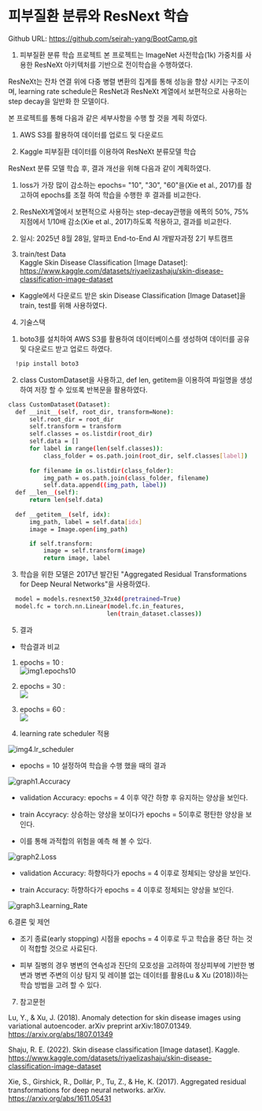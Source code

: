 # 피부질환 분류와 ResNext 학습
  Github URL: https://github.com/seirah-yang/BootCamp.git

1. 피부질환 분류 학습 프로젝트 
  본 프로젝트는 ImageNet 사전학습(1k) 가중치를 사용한 ResNeXt 아키텍처를 기반으로 전이학습을 수행하였다. 
  
  ResNeXt는 잔차 연결 위에 다중 병렬 변환의 집계를 통해 성능을 향상 시키는 구조이며, learning rate schedule은 ResNet과 ResNeXt 계열에서 보편적으로 사용하는 step decay을 일반화 한 모델이다. 
   
  본 프로젝트를 통해 다음과 같은 세부사항을 수행 할 것을 계획 하였다. 

   1) AWS S3를 활용하여 데이터를 업로드 및 다운로드
  
   2) Kaggle 피부질환 데이터를 이용하여 ResNeXt 분류모델 학습

  ResNext 분류 모델 학습 후, 결과 개선을 위해 다음과 같이 계획하였다. 
   1) loss가 가장 많이 감소하는 epochs= "10", "30", "60"을(Xie et al., 2017)를 참고하여 epochs를 조절 하여 학습을 수행한 후 결과를 비교한다. 
  
   2) ResNeXt계열에서 보편적으로 사용하는 step-decay관행을 에폭의 50%, 75% 지점에서 1/10배 감소(Xie et al., 2017)하도록 적용하고, 결과를 비교한다. 
      
2. 일시: 2025년 8월 28일, 알파코 End-to-End AI 개발자과정 2기 부트캠프

3. train/test Data  
  Kaggle Skin Disease Classification [Image Dataset]: https://www.kaggle.com/datasets/riyaelizashaju/skin-disease-classification-image-dataset
  
  - Kaggle에서 다운로드 받은 skin Disease Classification [Image Dataset]을 train, test를 위해 사용하였다.
     
4. 기술스택

  1) boto3를 설치하여 AWS S3를 활용하여 데이터베이스를 생성하여 데이터를 공유 및 다운로드 받고 업로드 하였다.
  ```bash
    !pip install boto3
  ```   
  2) class CustomDataset을 사용하고, def len, getitem을 이용하여 파일명을 생성하여 저장 할 수 있또록 반복문을 활용하였다. 
    
  ```bash
  class CustomDataset(Dataset):
    def __init__(self, root_dir, transform=None):
        self.root_dir = root_dir
        self.transform = transform
        self.classes = os.listdir(root_dir)
        self.data = []
        for label in range(len(self.classes)):
            class_folder = os.path.join(root_dir, self.classes[label])
          
        for filename in os.listdir(class_folder):
            img_path = os.path.join(class_folder, filename)
            self.data.append((img_path, label))
    def __len__(self):
        return len(self.data)
    
    def __getitem__(self, idx):
        img_path, label = self.data[idx]
        image = Image.open(img_path)

        if self.transform:
            image = self.transform(image)
            return image, label
  ```
    
  3) 학습을 위한 모델은 2017년 발간된 "Aggregated Residual Transformations for Deep Neural Networks"을 사용하였다.

  ```bash
    model = models.resnext50_32x4d(pretrained=True) 
    model.fc = torch.nn.Linear(model.fc.in_features, 
                              len(train_dataset.classes))
  ```

5. 결과

 - 학습결과 비교
  1) epochs = 10
      :  
   ![img1.epochs10](https:///Users/gom3ku/Documents/BootCamp/Skin_Disease/epochs10.png)
  
  2) epochs = 30
      :   
   ![](https://)
   
  3) epochs = 60 
      :   
   ![](https://)
   
  4) learning rate scheduler 적용
  
   ![img4.lr_scheduler](https://Users/gom3ku/Documents/BootCamp/Skin_Disease/lr_schedule.png)

   - epochs = 10 설정하여 학습을 수행 했을 때의 결과 

   ![graph1.Accuracy](https://Users/gom3ku/Documents/BootCamp/Skin_Disease/lr_scheduler_result1.png)

   - validation Accuracy: epochs = 4 이후 약간 하향 후 유지하는 양상을 보인다. 

   - train Accyracy: 상승하는 양상을 보이다가 epochs = 5이후로 평탄한 양상을 보인다. 

   - 이를 통해 과적합의 위험을 예측 해 볼 수 있다. 
    
   ![graph2.Loss](https://Users/gom3ku/Documents/BootCamp/Skin_Disease/lr_scheduler_result2.png)

   - validation Accuracy: 하향하다가 epochs = 4 이후로 정체되는 양상을 보인다.  

   - train Accuracy: 하향하다가 epochs = 4 이후로 정체되는 양상을 보인다.  

   ![graph3.Learning_Rate](https://Users/gom3ku/Documents/BootCamp/Skin_Disease/lr_scheduler_result3.png)


6.결론 및 제언 

  - 조기 종료(early stopping) 시점을 epochs = 4 이후로 두고 학습을 중단 하는 것이 적합할 것으로 사료된다.
  
  - 피부 질병의 경우 병변의 연속성과 진단의 모호성을 고려하여 정상피부에 기반한 병변과  병변 주변의 이상 탐지 및 레이블 없는 데이터를 활용(Lu & Xu (2018))하는 학습 방법을 고려 할 수 있다. 

7. 참고문헌

  Lu, Y., & Xu, J. (2018). Anomaly detection for skin disease images using variational autoencoder. arXiv preprint arXiv:1807.01349. https://arxiv.org/abs/1807.01349
  
  Shaju, R. E. (2022). Skin disease classification [Image dataset]. Kaggle. https://www.kaggle.com/datasets/riyaelizashaju/skin-disease-classification-image-dataset
  
  Xie, S., Girshick, R., Dollár, P., Tu, Z., & He, K. (2017). Aggregated residual transformations for deep neural networks. arXiv. https://arxiv.org/abs/1611.05431

